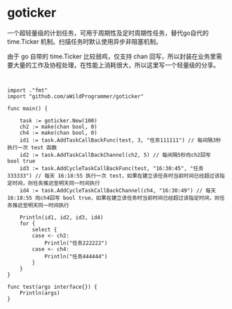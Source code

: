 # goticker
一个超轻量级的计划任务，可用于周期性及定时周期性任务，替代go自代的 time.Ticker 机制。扫描任务时默认使用异步非阻塞机制。

由于 go 自带的 time.Ticker 比较弱鸡，仅支持 chan 回写，所以封装在业务里需要大量的工作及协程处理，在性能上消耗很大，所以这里写一个轻量级的分享。


```code


import ."fmt"
import "github.com/aWildProgrammer/goticker"

func main() {

	task := goticker.New(100)
	ch2 := make(chan bool, 0)
	ch4 := make(chan bool, 0)
	id1 := task.AddTaskCallBackFunc(test, 3, "任务111111") // 每间隔3秒执行一次 test 函数
	id2 := task.AddTaskCallBackChannel(ch2, 5) // 每间隔5秒向ch2回写 bool true
	id3 := task.AddCycleTaskCallBackFunc(test, "16:30:45", "任务333333") // 每天 16:18:55 执行一次 test，如果在建立该任务时当前时间已经超过该指定时间，则任务推迟至明天同一时间执行
	id4 := task.AddCycleTaskCallBackChannel(ch4, "16:30:49") // 每天 16:18:55 向ch4回写 bool true，如果在建立该任务时当前时间已经超过该指定时间，则任务推迟至明天同一时间执行

	Println(id1, id2, id3, id4)
	for {
		select {
		case <- ch2:
			Println("任务222222")
		case <- ch4:
			Println("任务444444")
		}
	}
}

func test(args interface{}) {
	Println(args)
}

```

